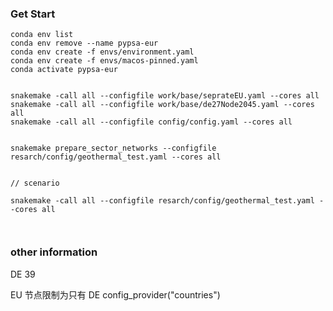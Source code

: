 ### Get Start

```
conda env list
conda env remove --name pypsa-eur
conda env create -f envs/environment.yaml
conda env create -f envs/macos-pinned.yaml
conda activate pypsa-eur


snakemake -call all --configfile work/base/seprateEU.yaml --cores all
snakemake -call all --configfile work/base/de27Node2045.yaml --cores all
snakemake -call all --configfile config/config.yaml --cores all


snakemake prepare_sector_networks --configfile resarch/config/geothermal_test.yaml --cores all


// scenario

snakemake -call all --configfile resarch/config/geothermal_test.yaml --cores all



```


### other information

DE 39



EU 节点限制为只有 DE
config_provider("countries")
